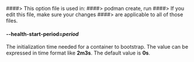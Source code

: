 ####> This option file is used in:
####>   podman create, run
####> If you edit this file, make sure your changes
####> are applicable to all of those files.
#### **--health-start-period**=*period*

The initialization time needed for a container to bootstrap. The value can be expressed in time format like
**2m3s**. The default value is **0s**.
